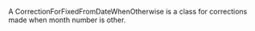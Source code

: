 A CorrectionForFixedFromDateWhenOtherwise is a class for corrections made when month number is other.
